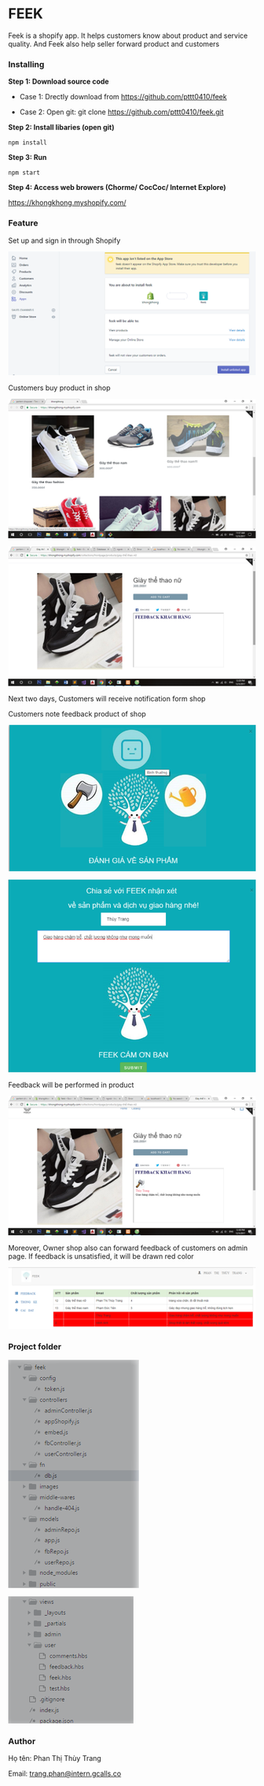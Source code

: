 # FEEK

Feek is a shopify app. It helps customers know about product and service quality. And Feek also help seller forward product and customers

### Installing

**Step 1: Download source code**

 - Case 1: Drectly download from https://github.com/pttt0410/feek
 
 - Case 2: Open git: git clone https://github.com/pttt0410/feek.git
 
**Step 2: Install libaries (open git)**
   
    npm install 
 
**Step 3: Run**

    npm start
  
**Step 4: Access web browers (Chorme/ CocCoc/ Internet Explore)**
  
 https://khongkhong.myshopify.com/
 
 ### Feature
Set up and sign in through Shopify

![](https://github.com/pttt0410/feek/blob/master/images/set-up.png)

Customers buy product in shop

![](https://github.com/pttt0410/feek/blob/master/images/home.png)

![](https://github.com/pttt0410/feek/blob/master/images/product.png)

Next two days, Customers will receive notification form shop


Customers note feedback product of shop

![](https://github.com/pttt0410/feek/blob/master/images/feedback.png)

![](https://github.com/pttt0410/feek/blob/master/images/feedback-2.png)

Feedback will be performed in product

![](https://github.com/pttt0410/feek/blob/master/images/feedback-3.png)

Moreover, Owner shop also can forward feedback of customers on admin page. If feedback is unsatisfied, it will be drawn red color

![](https://github.com/pttt0410/feek/blob/master/images/admin.png)

### Project folder

![](https://github.com/pttt0410/feek/blob/master/images/project-1.png)

![](https://github.com/pttt0410/feek/blob/master/images/project-2.png)

### Author

Họ tên: Phan Thị Thùy Trang

Email: trang.phan@intern.gcalls.co

